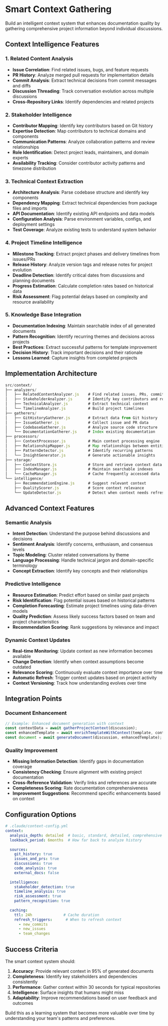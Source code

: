 # Smart Context Gathering

Build an intelligent context system that enhances documentation quality by gathering comprehensive project information beyond individual discussions.

## Context Intelligence Features

### 1. Related Content Analysis
- **Issue Correlation**: Find related issues, bugs, and feature requests
- **PR History**: Analyze merged pull requests for implementation details
- **Commit Analysis**: Extract technical decisions from commit messages and diffs
- **Discussion Threading**: Track conversation evolution across multiple discussions
- **Cross-Repository Links**: Identify dependencies and related projects

### 2. Stakeholder Intelligence
- **Contributor Mapping**: Identify key contributors based on Git history
- **Expertise Detection**: Map contributors to technical domains and components
- **Communication Patterns**: Analyze collaboration patterns and review relationships
- **Role Identification**: Detect project leads, maintainers, and domain experts
- **Availability Tracking**: Consider contributor activity patterns and timezone distribution

### 3. Technical Context Extraction
- **Architecture Analysis**: Parse codebase structure and identify key components
- **Dependency Mapping**: Extract technical dependencies from package files and imports
- **API Documentation**: Identify existing API endpoints and data models
- **Configuration Analysis**: Parse environment variables, configs, and deployment settings
- **Test Coverage**: Analyze existing tests to understand system behavior

### 4. Project Timeline Intelligence
- **Milestone Tracking**: Extract project phases and delivery timelines from issues/PRs
- **Release History**: Analyze version tags and release notes for project evolution
- **Deadline Detection**: Identify critical dates from discussions and planning documents
- **Progress Estimation**: Calculate completion rates based on historical data
- **Risk Assessment**: Flag potential delays based on complexity and resource availability

### 5. Knowledge Base Integration
- **Documentation Indexing**: Maintain searchable index of all generated documents
- **Pattern Recognition**: Identify recurring themes and decisions across projects
- **Best Practices**: Extract successful patterns for template improvement
- **Decision History**: Track important decisions and their rationale
- **Lessons Learned**: Capture insights from completed projects

## Implementation Architecture

```javascript
src/context/
├── analyzers/
│   ├── RelatedContentAnalyzer.js    # Find related issues, PRs, commits
│   ├── StakeholderAnalyzer.js       # Identify key contributors and roles
│   ├── TechnicalAnalyzer.js         # Extract technical context
│   └── TimelineAnalyzer.js          # Build project timelines
├── gatherers/
│   ├── GitHistoryGatherer.js        # Extract data from Git history
│   ├── IssueGatherer.js             # Collect issue and PR data
│   ├── CodebaseGatherer.js          # Analyze source code structure
│   └── DocumentationGatherer.js     # Index existing documentation
├── processors/
│   ├── ContextProcessor.js          # Main context processing engine
│   ├── RelationshipMapper.js        # Map relationships between entities
│   ├── PatternDetector.js           # Identify recurring patterns
│   └── InsightGenerator.js          # Generate actionable insights
├── storage/
│   ├── ContextStore.js              # Store and retrieve context data
│   ├── IndexManager.js              # Maintain searchable indexes
│   └── CacheManager.js              # Cache frequently accessed data
└── intelligence/
    ├── RecommendationEngine.js      # Suggest relevant context
    ├── QualityScorer.js             # Score context relevance
    └── UpdateDetector.js            # Detect when context needs refresh
```

## Advanced Context Features

### Semantic Analysis
- **Intent Detection**: Understand the purpose behind discussions and decisions
- **Sentiment Analysis**: Identify concerns, enthusiasm, and consensus levels
- **Topic Modeling**: Cluster related conversations by theme
- **Language Processing**: Handle technical jargon and domain-specific terminology
- **Concept Extraction**: Identify key concepts and their relationships

### Predictive Intelligence
- **Resource Estimation**: Predict effort based on similar past projects
- **Risk Identification**: Flag potential issues based on historical patterns
- **Completion Forecasting**: Estimate project timelines using data-driven models
- **Quality Prediction**: Assess likely success factors based on team and project characteristics
- **Recommendation Scoring**: Rank suggestions by relevance and impact

### Dynamic Context Updates
- **Real-time Monitoring**: Update context as new information becomes available
- **Change Detection**: Identify when context assumptions become outdated
- **Relevance Scoring**: Continuously evaluate context importance over time
- **Automatic Refresh**: Trigger context updates based on project activity
- **Context Versioning**: Track how understanding evolves over time

## Integration Points

### Document Enhancement
```javascript
// Example: Enhanced document generation with context
const contextData = await gatherProjectContext(discussion);
const enhancedTemplate = await enrichTemplateWithContext(template, contextData);
const document = await generateDocument(discussion, enhancedTemplate);
```

### Quality Improvement
- **Missing Information Detection**: Identify gaps in documentation coverage
- **Consistency Checking**: Ensure alignment with existing project documentation
- **Cross-Reference Validation**: Verify links and references are accurate
- **Completeness Scoring**: Rate documentation comprehensiveness
- **Improvement Suggestions**: Recommend specific enhancements based on context

## Configuration Options

```yaml
# .claude/context-config.yml
context:
  analysis_depth: detailed  # basic, standard, detailed, comprehensive
  lookback_period: 6months  # How far back to analyze history
  
  sources:
    git_history: true
    issues_and_prs: true  
    discussions: true
    code_analysis: true
    external_docs: false
    
  intelligence:
    stakeholder_detection: true
    timeline_analysis: true
    risk_assessment: true
    pattern_recognition: true
    
  caching:
    ttl: 24h              # Cache duration
    refresh_triggers:      # When to refresh context
      - new_commits
      - new_issues
      - team_changes
```

## Success Criteria

The smart context system should:
1. **Accuracy**: Provide relevant context in 95% of generated documents
2. **Completeness**: Identify key stakeholders and dependencies consistently
3. **Performance**: Gather context within 30 seconds for typical repositories
4. **Intelligence**: Surface insights that humans might miss
5. **Adaptability**: Improve recommendations based on user feedback and outcomes

Build this as a learning system that becomes more valuable over time by understanding your team's patterns and preferences.